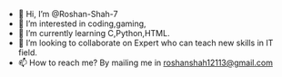 - 👋 Hi, I’m @Roshan-Shah-7
- 👀 I’m interested in coding,gaming,
- 🌱 I’m currently learning C,Python,HTML.
- 💞️ I’m looking to collaborate on Expert who can teach new skills in IT field.
- 📫 How to reach me? By mailing me in roshanshah12113@gmail.com

<!---
Roshan-Shah-7/Roshan-Shah-7 is a ✨ special ✨ repository because its `README.md` (this file) appears on your GitHub profile.
You can click the Preview link to take a look at your changes.
--->
